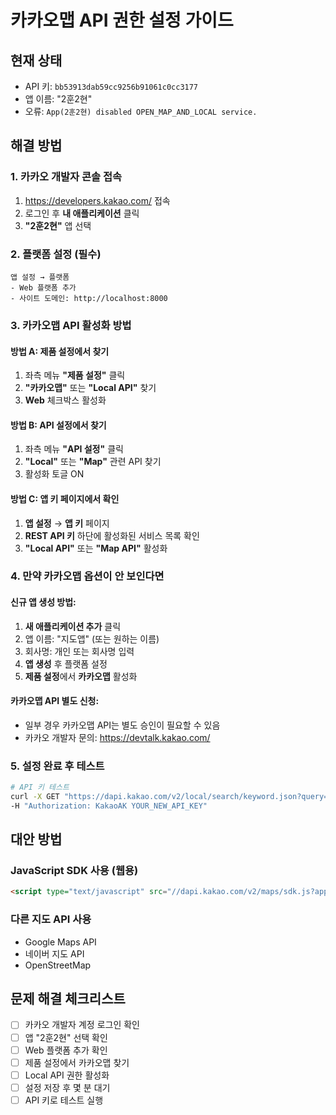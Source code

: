 # 카카오맵 API 권한 설정 가이드

## 현재 상태
- API 키: `bb53913dab59cc9256b91061c0cc3177`
- 앱 이름: "2훈2현"
- 오류: `App(2훈2현) disabled OPEN_MAP_AND_LOCAL service.`

## 해결 방법

### 1. 카카오 개발자 콘솔 접속
1. https://developers.kakao.com/ 접속
2. 로그인 후 **내 애플리케이션** 클릭
3. **"2훈2현"** 앱 선택

### 2. 플랫폼 설정 (필수)
```
앱 설정 → 플랫폼
- Web 플랫폼 추가
- 사이트 도메인: http://localhost:8000
```

### 3. 카카오맵 API 활성화 방법

#### 방법 A: 제품 설정에서 찾기
1. 좌측 메뉴 **"제품 설정"** 클릭
2. **"카카오맵"** 또는 **"Local API"** 찾기
3. **Web** 체크박스 활성화

#### 방법 B: API 설정에서 찾기
1. 좌측 메뉴 **"API 설정"** 클릭
2. **"Local"** 또는 **"Map"** 관련 API 찾기
3. 활성화 토글 ON

#### 방법 C: 앱 키 페이지에서 확인
1. **앱 설정** → **앱 키** 페이지
2. **REST API 키** 하단에 활성화된 서비스 목록 확인
3. **"Local API"** 또는 **"Map API"** 활성화

### 4. 만약 카카오맵 옵션이 안 보인다면

#### 신규 앱 생성 방법:
1. **새 애플리케이션 추가** 클릭
2. 앱 이름: "지도앱" (또는 원하는 이름)
3. 회사명: 개인 또는 회사명 입력
4. **앱 생성** 후 플랫폼 설정
5. **제품 설정**에서 **카카오맵** 활성화

#### 카카오맵 API 별도 신청:
- 일부 경우 카카오맵 API는 별도 승인이 필요할 수 있음
- 카카오 개발자 문의: https://devtalk.kakao.com/

### 5. 설정 완료 후 테스트
```bash
# API 키 테스트
curl -X GET "https://dapi.kakao.com/v2/local/search/keyword.json?query=경복궁" \
-H "Authorization: KakaoAK YOUR_NEW_API_KEY"
```

## 대안 방법

### JavaScript SDK 사용 (웹용)
```html
<script type="text/javascript" src="//dapi.kakao.com/v2/maps/sdk.js?appkey=YOUR_JAVASCRIPT_KEY"></script>
```

### 다른 지도 API 사용
- Google Maps API
- 네이버 지도 API
- OpenStreetMap

## 문제 해결 체크리스트
- [ ] 카카오 개발자 계정 로그인 확인
- [ ] 앱 "2훈2현" 선택 확인
- [ ] Web 플랫폼 추가 확인
- [ ] 제품 설정에서 카카오맵 찾기
- [ ] Local API 권한 활성화
- [ ] 설정 저장 후 몇 분 대기
- [ ] API 키로 테스트 실행
